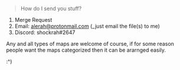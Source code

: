 > How do I send you stuff?

1. Merge Request
2. Email: alerah@protonmail.com (_just email the file(s) to me)
3. Discord: shockrah#2647

Any and all types of maps are welcome of course, if for some reason people want the maps categorized then it can be ararnged easily.

:\^)